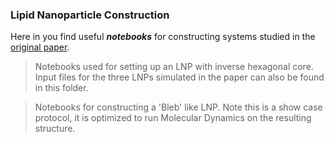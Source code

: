 ### Lipid Nanoparticle Construction

Here in you find useful **_notebooks_** for constructing systems studied in the [original paper](https://doi.org/10.26434/chemrxiv-2024-bf4n8).

> Notebooks used for setting up an LNP with inverse hexagonal core. Input files for the three LNPs simulated in the paper can also be found in this folder.


> Notebooks for constructing a 'Bleb' like LNP. Note this is a show case protocol, it is optimized to run Molecular Dynamics on the resulting structure.
